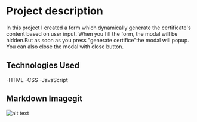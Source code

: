# Project description

In this project  I created a form which dynamically generate the certificate's content based on user input.
When you fill the form, the modal will be hidden.But as soon as you press "generate certifice"the modal will popup.
You can also close the modal with close button.

## Technologies Used

-HTML
-CSS
-JavaScript

## Markdown Imagegit 

![alt text](<JSL07 Solution.gif>)

